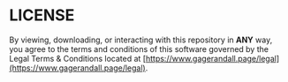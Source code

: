 # LICENSE

By viewing, downloading, or interacting with this repository in **ANY** way, you agree to the terms and conditions of this software governed by the Legal Terms & Conditions located at [https://www.gagerandall.page/legal](https://www.gagerandall.page/legal).